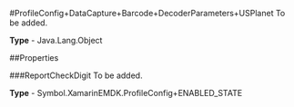 #ProfileConfig+DataCapture+Barcode+DecoderParameters+USPlanet
To be added.

**Type** - Java.Lang.Object

##Properties

###ReportCheckDigit
To be added.

**Type** - Symbol.XamarinEMDK.ProfileConfig+ENABLED_STATE


